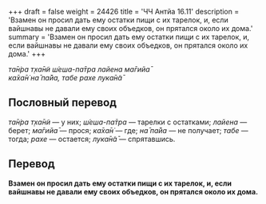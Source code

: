 +++
draft = false
weight = 24426
title = 'ЧЧ Антйа 16.11'
description = 'Взамен он просил дать ему остатки пищи с их тарелок, и, если вайшнавы не давали ему своих объедков, он прятался около их дома.'
summary = 'Взамен он просил дать ему остатки пищи с их тарелок, и, если вайшнавы не давали ему своих объедков, он прятался около их дома.'
+++

_та̄н̇ра т̣ха̄н̃и ш́еша-па̄тра лайена ма̄гийа̄  
ка̄ха̄н̇ на̄ па̄йа, табе рахе лука̄н̃а̄_

## Пословный перевод

_та̄н̇ра_ _т̣ха̄н̃и_ — у них; _ш́еша_\-_па̄тра_ — тарелки с остатками; _лайена_ — берет; _ма̄гийа̄_ — прося; _ка̄ха̄н̇_ — где; _на̄_ _па̄йа_ — не получает; _табе_ — тогда; _рахе_ — остается; _лука̄н̃а̄_ — спрятавшись.

## Перевод

**Взамен он просил дать ему остатки пищи с их тарелок, и, если вайшнавы не давали ему своих объедков, он прятался около их дома.**
